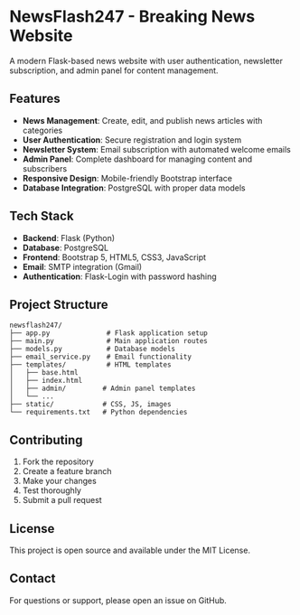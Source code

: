 # NewsFlash247 - Breaking News Website

A modern Flask-based news website with user authentication, newsletter subscription, and admin panel for content management.

## Features

- **News Management**: Create, edit, and publish news articles with categories
- **User Authentication**: Secure registration and login system
- **Newsletter System**: Email subscription with automated welcome emails
- **Admin Panel**: Complete dashboard for managing content and subscribers
- **Responsive Design**: Mobile-friendly Bootstrap interface
- **Database Integration**: PostgreSQL with proper data models

## Tech Stack

- **Backend**: Flask (Python)
- **Database**: PostgreSQL
- **Frontend**: Bootstrap 5, HTML5, CSS3, JavaScript
- **Email**: SMTP integration (Gmail)
- **Authentication**: Flask-Login with password hashing

## Project Structure

```
newsflash247/
├── app.py              # Flask application setup
├── main.py             # Main application routes
├── models.py           # Database models
├── email_service.py    # Email functionality
├── templates/          # HTML templates
│   ├── base.html
│   ├── index.html
│   ├── admin/         # Admin panel templates
│   └── ...
├── static/            # CSS, JS, images
└── requirements.txt   # Python dependencies
```

## Contributing

1. Fork the repository
2. Create a feature branch
3. Make your changes
4. Test thoroughly
5. Submit a pull request

## License

This project is open source and available under the MIT License.

## Contact

For questions or support, please open an issue on GitHub.
